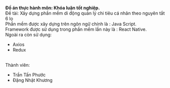 <b>Đồ án thực hành môn: Khóa luận tốt nghiệp.</b>
<br>Đề tài: Xây dựng phần mềm di động quản lý chi tiêu cá nhân theo nguyên tắt 6 lọ
<br>Phần mềm được xây dựng trên ngôn ngữ chính là :  Java Script.
<br>Framework được sử dụng trong phần mềm lần này là : React Native.
<br>Ngoài ra còn sử dụng:
- Axios
- Redux 

<br>Thành viên:
- Trần Tấn Phước
- Đặng Nhật Khương
